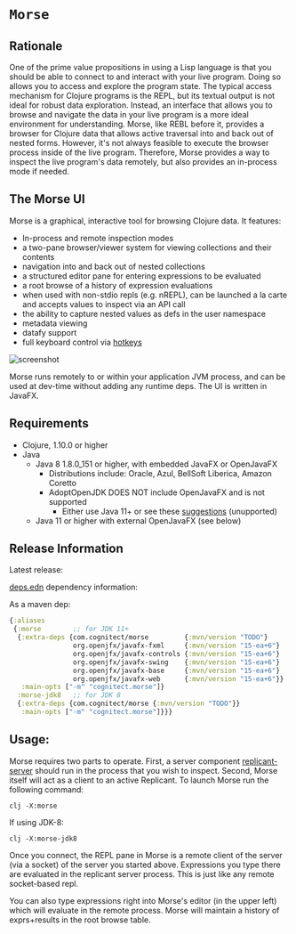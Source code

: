 # `Morse`

## Rationale

One of the prime value propositions in using a Lisp language is that you should be able to connect to and interact with your live program. Doing so allows you to access and explore the program state. The typical access mechanism for Clojure programs is the REPL, but its textual output is not ideal for robust data exploration. Instead, an interface that allows you to browse and navigate the data in your live program is a more ideal environment for understanding. Morse, like REBL before it, provides a browser for Clojure data that allows active traversal into and back out of nested forms. However, it's not always feasible to execute the browser process inside of the live program. Therefore, Morse provides a way to inspect the live program's data remotely, but also provides an in-process mode if needed.

## The Morse UI

Morse is a graphical, interactive tool for browsing Clojure data. It features:

* In-process and remote inspection modes
* a two-pane browser/viewer system for viewing collections and their contents
* navigation into and back out of nested collections
* a structured editor pane for entering expressions to be evaluated
* a root browse of a history of expression evaluations
* when used with non-stdio repls (e.g. nREPL), can be launched a la carte and accepts values to inspect via an API call
* the ability to capture nested values as defs in the user namespace
* metadata viewing
* datafy support
* full keyboard control via [hotkeys](https://github.com/cognitect-labs/rebl/wiki/Hotkeys)

![screenshot](TODO)

Morse runs remotely to or within your application JVM process, and can be used at dev-time without adding any runtime deps. The UI is written in JavaFX.

## Requirements

* Clojure, 1.10.0 or higher
* Java
  * Java 8 1.8.0_151 or higher, with embedded JavaFX or OpenJavaFX
    * Distributions include: Oracle, Azul, BellSoft Liberica, Amazon Coretto
    * AdoptOpenJDK DOES NOT include OpenJavaFX and is not supported
      * Either use Java 11+ or see these [suggestions](https://github.com/AdoptOpenJDK/openjdk-build/issues/577#issuecomment-557496591) (unupported)
  * Java 11 or higher with external OpenJavaFX (see below)

## Release Information

Latest release:

[deps.edn](https://clojure.org/reference/deps_and_cli) dependency information:

As a maven dep:

```clojure
{:aliases
 {:morse        ;; for JDK 11+
  {:extra-deps {com.cognitect/morse         {:mvn/version "TODO"}
                org.openjfx/javafx-fxml     {:mvn/version "15-ea+6"}
                org.openjfx/javafx-controls {:mvn/version "15-ea+6"}
                org.openjfx/javafx-swing    {:mvn/version "15-ea+6"}
                org.openjfx/javafx-base     {:mvn/version "15-ea+6"}
                org.openjfx/javafx-web      {:mvn/version "15-ea+6"}}
   :main-opts ["-m" "cognitect.morse"]}
  :morse-jdk8   ;; for JDK 8
  {:extra-deps {com.cognitect/morse {:mvn/version "TODO"}}
   :main-opts ["-m" "cognitect.morse"]}}}
```

## Usage:

Morse requires two parts to operate. First, a server component [replicant-server](https://github.com/clojure/replicant-server) should run in the process that you wish to inspect. Second, Morse itself will act as a client to an active Replicant. To launch Morse run the following command:

    clj -X:morse

If using JDK-8:

    clj -X:morse-jdk8

Once you connect, the REPL pane in Morse is a remote client of the server (via a socket) of the server you started above. Expressions you type there are evaluated in the replicant server process. This is just like any remote socket-based repl.

You can also type expressions right into Morse's editor (in the upper left) which will evaluate in the remote process. Morse will maintain a history of exprs+results in the root browse table.


